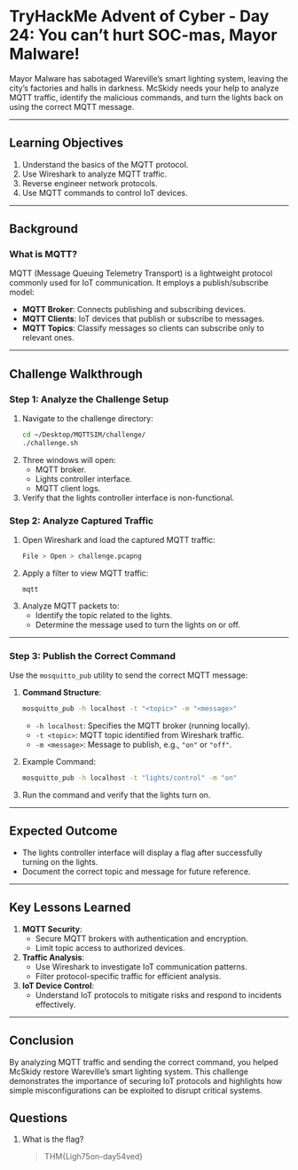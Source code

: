 # TryHackMe Advent of Cyber - Day 24: You can’t hurt SOC-mas, Mayor Malware!

Mayor Malware has sabotaged Wareville’s smart lighting system, leaving the city’s factories and halls in darkness. McSkidy needs your help to analyze MQTT traffic, identify the malicious commands, and turn the lights back on using the correct MQTT message.

---

## **Learning Objectives**
1. Understand the basics of the MQTT protocol.
2. Use Wireshark to analyze MQTT traffic.
3. Reverse engineer network protocols.
4. Use MQTT commands to control IoT devices.

---

## **Background**

### **What is MQTT?**
MQTT (Message Queuing Telemetry Transport) is a lightweight protocol commonly used for IoT communication. It employs a publish/subscribe model:

- **MQTT Broker**: Connects publishing and subscribing devices.
- **MQTT Clients**: IoT devices that publish or subscribe to messages.
- **MQTT Topics**: Classify messages so clients can subscribe only to relevant ones.

---

## **Challenge Walkthrough**

### **Step 1: Analyze the Challenge Setup**
1. Navigate to the challenge directory:
   ```bash
   cd ~/Desktop/MQTTSIM/challenge/
   ./challenge.sh
   ```
2. Three windows will open:
   - MQTT broker.
   - Lights controller interface.
   - MQTT client logs.
3. Verify that the lights controller interface is non-functional.

### **Step 2: Analyze Captured Traffic**
1. Open Wireshark and load the captured MQTT traffic:
   ```bash
   File > Open > challenge.pcapng
   ```
2. Apply a filter to view MQTT traffic:
   ```
   mqtt
   ```
3. Analyze MQTT packets to:
   - Identify the topic related to the lights.
   - Determine the message used to turn the lights on or off.

---

### **Step 3: Publish the Correct Command**
Use the `mosquitto_pub` utility to send the correct MQTT message:
1. **Command Structure**:
   ```bash
   mosquitto_pub -h localhost -t "<topic>" -m "<message>"
   ```
   - `-h localhost`: Specifies the MQTT broker (running locally).
   - `-t <topic>`: MQTT topic identified from Wireshark traffic.
   - `-m <message>`: Message to publish, e.g., `"on"` or `"off"`.

2. Example Command:
   ```bash
   mosquitto_pub -h localhost -t "lights/control" -m "on"
   ```

3. Run the command and verify that the lights turn on.

---

## **Expected Outcome**
- The lights controller interface will display a flag after successfully turning on the lights.
- Document the correct topic and message for future reference.

---

## **Key Lessons Learned**
1. **MQTT Security**:
   - Secure MQTT brokers with authentication and encryption.
   - Limit topic access to authorized devices.
2. **Traffic Analysis**:
   - Use Wireshark to investigate IoT communication patterns.
   - Filter protocol-specific traffic for efficient analysis.
3. **IoT Device Control**:
   - Understand IoT protocols to mitigate risks and respond to incidents effectively.

---

## **Conclusion**
By analyzing MQTT traffic and sending the correct command, you helped McSkidy restore Wareville’s smart lighting system. This challenge demonstrates the importance of securing IoT protocols and highlights how simple misconfigurations can be exploited to disrupt critical systems.


## Questions

1. What is the flag?
    >THM{Ligh75on-day54ved}
